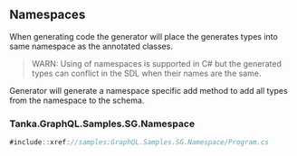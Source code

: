 ## Namespaces

When generating code the generator will place the generates
types into same namespace as the annotated classes.

> WARN: Using of namespaces is supported in C# but the generated
> types can conflict in the SDL when their names are the same.

Generator will generate a namespace specific add method to add
all types from the namespace to the schema.

### Tanka.GraphQL.Samples.SG.Namespace

```csharp
#include::xref://samples:GraphQL.Samples.SG.Namespace/Program.cs
```
